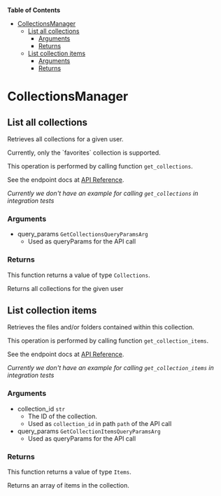 <!-- START doctoc generated TOC please keep comment here to allow auto update -->
<!-- DON'T EDIT THIS SECTION, INSTEAD RE-RUN doctoc TO UPDATE -->
**Table of Contents**

- [CollectionsManager](#collectionsmanager)
  - [List all collections](#list-all-collections)
    - [Arguments](#arguments)
    - [Returns](#returns)
  - [List collection items](#list-collection-items)
    - [Arguments](#arguments-1)
    - [Returns](#returns-1)

<!-- END doctoc generated TOC please keep comment here to allow auto update -->

# CollectionsManager

## List all collections

Retrieves all collections for a given user.

Currently, only the &#x60;favorites&#x60; collection
is supported.

This operation is performed by calling function `get_collections`.

See the endpoint docs at
[API Reference](https://developer.box.com/reference/get-collections/).

*Currently we don't have an example for calling `get_collections` in integration tests*

### Arguments

- query_params `GetCollectionsQueryParamsArg`
  - Used as queryParams for the API call


### Returns

This function returns a value of type `Collections`.

Returns all collections for the given user


## List collection items

Retrieves the files and/or folders contained within
this collection.

This operation is performed by calling function `get_collection_items`.

See the endpoint docs at
[API Reference](https://developer.box.com/reference/get-collections-id-items/).

*Currently we don't have an example for calling `get_collection_items` in integration tests*

### Arguments

- collection_id `str`
  - The ID of the collection.
  - Used as `collection_id` in path `path` of the API call
- query_params `GetCollectionItemsQueryParamsArg`
  - Used as queryParams for the API call


### Returns

This function returns a value of type `Items`.

Returns an array of items in the collection.



